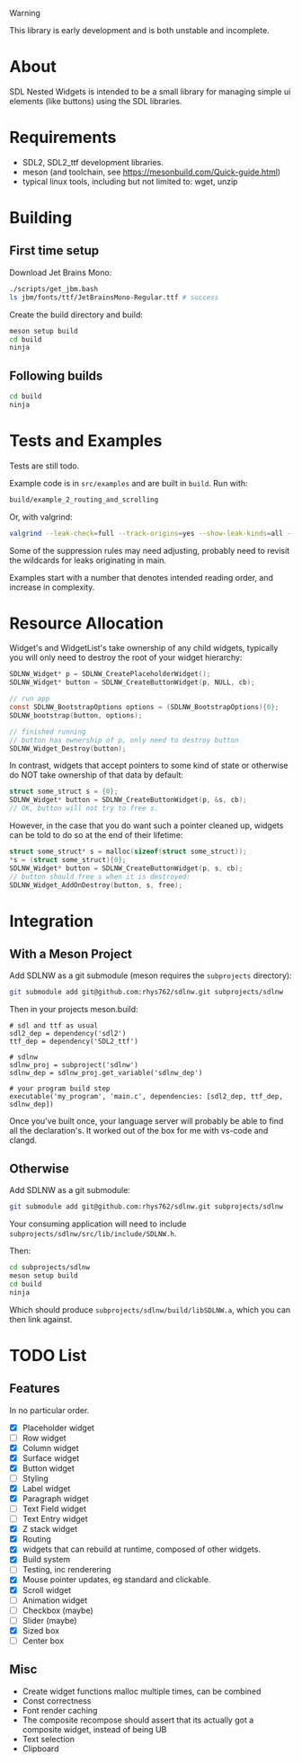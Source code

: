
> [!WARNING]  
> This library is early development and is both unstable and incomplete.

# About

SDL Nested Widgets is intended to be a small library for managing simple ui elements (like buttons) using the SDL libraries.

# Requirements

- SDL2, SDL2_ttf development libraries.
- meson (and toolchain, see https://mesonbuild.com/Quick-guide.html)
- typical linux tools, including but not limited to: wget, unzip

# Building

## First time setup

Download Jet Brains Mono:

```bash
./scripts/get_jbm.bash
ls jbm/fonts/ttf/JetBrainsMono-Regular.ttf # success
```

Create the build directory and build:

```bash
meson setup build
cd build
ninja
```

## Following builds

```bash
cd build
ninja
```

# Tests and Examples

Tests are still todo.

Example code is in `src/examples` and are built in `build`. Run with:

```bash
build/example_2_routing_and_scrolling
```

Or, with valgrind:

```bash
valgrind --leak-check=full --track-origins=yes --show-leak-kinds=all --gen-suppressions=all --suppressions=./suppress.valgrind build/example_2_routing_and_scrolling &> v.log
```

Some of the suppression rules may need adjusting, probably need to revisit the wildcards for leaks originating in main.

Examples start with a number that denotes intended reading order, and increase in complexity.

# Resource Allocation

Widget's and WidgetList's take ownership of any child widgets, typically you will only need to destroy the root of your widget hierarchy:

```c
SDLNW_Widget* p = SDLNW_CreatePlaceholderWidget();
SDLNW_Widget* button = SDLNW_CreateButtonWidget(p, NULL, cb);

// run app
const SDLNW_BootstrapOptions options = (SDLNW_BootstrapOptions){0};
SDLNW_bootstrap(button, options);    

// finished running
// button has ownership of p, only need to destroy button
SDLNW_Widget_Destroy(button);
```

In contrast, widgets that accept pointers to some kind of state or otherwise do NOT take ownership of that data by default:

```c
struct some_struct s = {0};
SDLNW_Widget* button = SDLNW_CreateButtonWidget(p, &s, cb);
// OK, button will not try to free s.
```

However, in the case that you do want such a pointer cleaned up, widgets can be told to do so at the end of their lifetime:

```c
struct some_struct* s = malloc(sizeof(struct some_struct));
*s = (struct some_struct){0};
SDLNW_Widget* button = SDLNW_CreateButtonWidget(p, s, cb);
// button should free s when it is destroyed:
SDLNW_Widget_AddOnDestroy(button, s, free);
```

# Integration

## With a Meson Project

Add SDLNW as a git submodule (meson requires the `subprojects` directory):

```bash
git submodule add git@github.com:rhys762/sdlnw.git subprojects/sdlnw
```

Then in your projects meson.build:

```meson
# sdl and ttf as usual
sdl2_dep = dependency('sdl2')
ttf_dep = dependency('SDL2_ttf')

# sdlnw
sdlnw_proj = subproject('sdlnw')
sdlnw_dep = sdlnw_proj.get_variable('sdlnw_dep')

# your program build step
executable('my_program', 'main.c', dependencies: [sdl2_dep, ttf_dep, sdlnw_dep])
```

Once you've built once, your language server will probably be able to find all the declaration's. It worked out of the box for me with vs-code and clangd.

## Otherwise

Add SDLNW as a git submodule:

```bash
git submodule add git@github.com:rhys762/sdlnw.git subprojects/sdlnw
```

Your consuming application will need to include `subprojects/sdlnw/src/lib/include/SDLNW.h`.

Then:
```bash
cd subprojects/sdlnw
meson setup build
cd build
ninja
```

Which should produce `subprojects/sdlnw/build/libSDLNW.a`, which you can then link against.

# TODO List

## Features

In no particular order.

- [x] Placeholder widget
- [ ] Row widget
- [x] Column widget
- [x] Surface widget
- [x] Button widget
- [ ] Styling
- [x] Label widget
- [x] Paragraph widget
- [ ] Text Field widget
- [ ] Text Entry widget
- [x] Z stack widget
- [x] Routing
- [x] widgets that can rebuild at runtime, composed of other widgets.
- [x] Build system
- [ ] Testing, inc renderering
- [x] Mouse pointer updates, eg standard and clickable.
- [x] Scroll widget
- [ ] Animation widget
- [ ] Checkbox (maybe)
- [ ] Slider (maybe)
- [x] Sized box
- [ ] Center box

## Misc

- Create widget functions malloc multiple times, can be combined
- Const correctness
- Font render caching
- The composite recompose should assert that its actually got a composite widget, instead of being UB
- Text selection
- Clipboard
